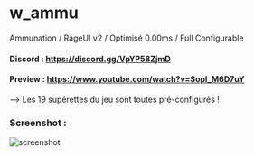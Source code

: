 # w_ammu
Ammunation / RageUI v2 / Optimisé 0.00ms / Full Configurable

#### Discord : https://discord.gg/VpYP58ZjmD

#### Preview : https://www.youtube.com/watch?v=Sopl_M6D7uY

--> Les 19 supérettes du jeu sont toutes pré-configurés !

### Screenshot :

![screenshot](https://cdn.discordapp.com/attachments/658236178268684291/916849696700522536/unknown.png)
